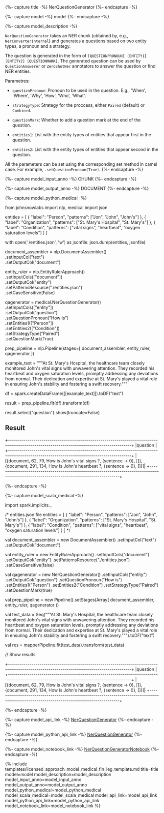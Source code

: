 {%- capture title -%}
NerQuestionGenerator
{%- endcapture -%}

{%- capture model -%}
model
{%- endcapture -%}

{%- capture model_description -%}

`NerQuestionGenerator` takes an NER chunk (obtained by, e.g., `NerConverterInternal`) and generates a questions based on two entity types, a pronoun and a strategy.

The question is generated in the form of `[QUESTIONPRONOUN] [ENTITY1] [ENTITY2] [QUESTIONMARK]`. The generated question can be used by `QuestionAnswerer` or `ZeroShotNer` annotators to answer the question or find NER entities. 

Parametres:

- `questionPronoun`: Pronoun to be used in the question. E.g., 'When', 'Where', 'Why', 'How', 'Who', 'What'.

- `strategyType`: Strategy for the proccess, either `Paired` (default) or `Combined`.

- `questionMark`: Whether to add a question mark at the end of the question.

- `entities1`: List with the entity types of entities that appear first in the question. 

- `entities2`: List with the entity types of entities that appear second in the question.


All the parameters can be set using the corresponding set method in camel case. For example, `.setQuestionPronoun(True)`.
{%- endcapture -%}

{%- capture model_input_anno -%}
CHUNK
{%- endcapture -%}

{%- capture model_output_anno -%}
DOCUMENT
{%- endcapture -%}

{%- capture model_python_medical -%}

from johnsnowlabs import nlp, medical
import json

entities = [
    {
    "label": "Person",
    "patterns": ["Jon", "John", "John's"]
    },
    {
    "label": "Organization",
    "patterns": ["St. Mary's Hospital", "St. Mary's"]
    },
    {
        "label": "Condition",
        "patterns": ["vital signs", "heartbeat", "oxygen saturation levels"]
    }
]

with open('./entities.json', 'w') as jsonfile:
    json.dump(entities, jsonfile)


document_assembler = nlp.DocumentAssembler()\
    .setInputCol("text")\
    .setOutputCol("document")

entity_ruler = nlp.EntityRulerApproach() \
    .setInputCols(["document"]) \
    .setOutputCol("entity") \
    .setPatternsResource("./entities.json")\
    .setCaseSensitive(False)

qagenerator = medical.NerQuestionGenerator()\
    .setInputCols(["entity"])\
    .setOutputCol("question")\
    .setQuestionPronoun("How is")\
    .setEntities1(["Person"])\
    .setEntities2(["Condition"])\
    .setStrategyType("Paired")\
    .setQuestionMark(True)

prep_pipeline = nlp.Pipeline(stages=[
    document_assembler,
    entity_ruler,
    qagenerator
])

example_text = """At St. Mary's Hospital, the healthcare team closely monitored John's vital signs with unwavering attention. They recorded his heartbeat and oxygen saturation levels, promptly addressing any deviations from normal. Their dedication and expertise at St. Mary's played a vital role in ensuring John's stability and fostering a swift recovery."""

df = spark.createDataFrame([[example_text]]).toDF("text")

result = prep_pipeline.fit(df).transform(df)

result.select("question").show(truncate=False)

## Result

+--------------------------------------------------------------------------------------------------------------------------------------------+
|question                                                                                                                                    |
+--------------------------------------------------------------------------------------------------------------------------------------------+
|[{document, 62, 79, How is John's vital signs ?, {sentence -> 0}, []}, {document, 291, 134, How is John's heartbeat ?, {sentence -> 0}, []}]|
+--------------------------------------------------------------------------------------------------------------------------------------------+

{%- endcapture -%}


{%- capture model_scala_medical -%}

import spark.implicits._

/* entities.json file
entities = [
    {
    "label": "Person",
    "patterns": ["Jon", "John", "John's"]
    },
    {
    "label": "Organization",
    "patterns": ["St. Mary's Hospital", "St. Mary's"]
    },
    {
        "label": "Condition",
        "patterns": ["vital signs", "heartbeat", "oxygen saturation levels"]
    }
]
*/

val document_assembler = new DocumentAssembler()
    .setInputCol("text")
    .setOutputCol("document")

val entity_ruler = new EntityRulerApproach()
    .setInputCols("document")
    .setOutputCol("entity")
    .setPatternsResource("./entities.json")
    .setCaseSensitive(false)

val qagenerator = new NerQuestionGenerator()
    .setInputCols("entity")
    .setOutputCol("question")
    .setQuestionPronoun("How is")
    .setEntities1("Person")
    .setEntities2("Condition")
    .setStrategyType("Paired")
    .setQuestionMark(true)

val prep_pipeline = new Pipeline().setStages(Array(
    document_assembler, 
    entity_ruler, 
    qagenerator )) 

val test_data = Seq("""At St. Mary's Hospital, the healthcare team closely monitored John's vital signs with unwavering attention. They recorded his heartbeat and oxygen saturation levels, promptly addressing any deviations from normal. Their dedication and expertise at St. Mary's played a vital role in ensuring John's stability and fostering a swift recovery.""").toDF("text")

val res = mapperPipeline.fit(test_data).transform(test_data)

// Show results

+--------------------------------------------------------------------------------------------------------------------------------------------+
|question                                                                                                                                    |
+--------------------------------------------------------------------------------------------------------------------------------------------+
|[{document, 62, 79, How is John's vital signs ?, {sentence -> 0}, []}, {document, 291, 134, How is John's heartbeat ?, {sentence -> 0}, []}]|
+--------------------------------------------------------------------------------------------------------------------------------------------+

{%- endcapture -%}

{%- capture model_api_link -%}
[NerQuestionGenerator](https://nlp.johnsnowlabs.com/licensed/api/com/johnsnowlabs/nlp/annotators/qa/NerQuestionGenerator.html)
{%- endcapture -%}

{%- capture model_python_api_link -%}
[NerQuestionGenerator](https://nlp.johnsnowlabs.com/licensed/api/python/reference/autosummary/sparknlp_jsl/annotator/qa/qa_ner_generator/index.html#sparknlp_jsl.annotator.qa.qa_ner_generator.NerQuestionGenerator)
{%- endcapture -%}

{%- capture model_notebook_link -%}
[NerQuestionGeneratorNotebook](https://github.com/JohnSnowLabs/spark-nlp-workshop/blob/master/Spark_NLP_Udemy_MOOC/Healthcare_NLP/NerQuestionGenerator.ipynb)
{%- endcapture -%}


{% include templates/licensed_approach_model_medical_fin_leg_template.md
title=title
model=model
model_description=model_description
model_input_anno=model_input_anno
model_output_anno=model_output_anno
model_python_medical=model_python_medical
model_scala_medical=model_scala_medical
model_api_link=model_api_link
model_python_api_link=model_python_api_link
model_notebook_link=model_notebook_link
%}
